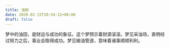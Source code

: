 ```yaml
---
title: 油田
date: 2020-02-15T20:54:12+08:00
draft: false
---
```


梦中的油田，是财运与成功的象征。这个梦预示着财源滚滚。梦见采油场，表明经过努力之后，事业会取得成功。梦见输油管道，意味着诸事顺顺利利。